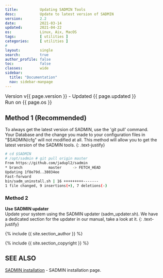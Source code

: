 ```yaml
---
title:          Updating SADMIN Tools
desc:           Update to latest version of SADMIN
version:        2.2
date:           2021-03-14
updated:        2021-04-22
os:             Linux, Aix, MacOS
tags:           [ utilities ] 
categories:     [ utilities ] 
#
layout:         single
search:         true
author_profile: false
toc:            false
classes:        wide
sidebar:
  title: "Documentation"
  nav: sidebar-manpage
---
```


<font size="3">
<div>Version v{{ page.version }} - Updated {{ page.updated }}</div>
<div>Run on {{ page.os }}</div>
</font>


## Method 1 (Recommended)
To always get the latest version of SADMIN, use the 'git pull' command. Your Database and the
 change you made to your configuration files in "$SADMIN/cfg" will not modified at all. This 
 method will allow you to get the latest version of the SADMIN tools.
{: .text-justify}

```bash
# cd $SADMIN
# /opt/sadmin # git pull origin master
From https://github.com/jadupl2/sadmin
* branch            master     -> FETCH_HEAD
Updating 1f8e79d..38034ee
Fast-forward
bin/sadm_uninstall.sh | 16 +++++++++-------
1 file changed, 9 insertions(+), 7 deletions(-)
```

### Method 2  
**Use SADMIN updater**  
Update your system using the SADMIN updater (sadm_updater.sh).
We have a dedicated section for the updater in our manual, take a look at it.
{: .text-justify}


{% include {{ site.section_author      }} %}

{% include {{ site.section_copyright   }} %}


<a id="seealso"></a>
## SEE ALSO

[SADMIN installation](/_pages/install.md) - SADMIN installation page.    
